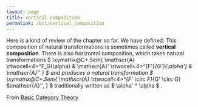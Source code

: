 ```yaml
---
layout: page
title: vertical composition
permalink: /bct/vertical_composition
---
```

Here is a kind of review of the chapter so far. We have defined: This composition of natural transformations is sometimes called **vertical composition**. There is also horizontal composition, which takes natural transformations $ \xymatrix@C+.5em{ \mathscr{A} \rtwocell<4>^F_G{\alpha} & \mathscr{A}' \rtwocell<4>^{F'}_{G'}{\alpha'} & \mathscr{A}'' } $ and produces a natural transformation $ \xymatrix@C+.5em{ \mathscr{A} \rtwocell<4>^{F' \circ F}_{G' \circ G} &\mathscr{A}'', } $ traditionally written as $ \alpha' * \alpha $ .


From [Basic Category Theory](https://mathgloss.github.io/MathGloss/bct.html)